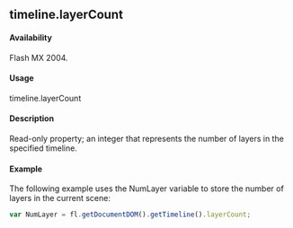 ## timeline.layerCount

#### Availability

Flash MX 2004.

#### Usage

timeline.layerCount

#### Description

Read-only property; an integer that represents the number of layers in the specified timeline.

#### Example


The following example uses the NumLayer variable to store the number of layers in the current scene:
```javascript
var NumLayer = fl.getDocumentDOM().getTimeline().layerCount;
```